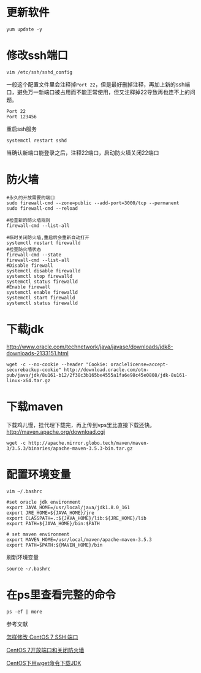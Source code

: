 # 更新软件
```shell
yum update -y
```
# 修改ssh端口
```shell
vim /etc/ssh/sshd_config
```
一般这个配置文件里会注释掉`Port 22`，但是最好删掉注释，再加上新的ssh端口，避免万一新端口被占用而不能正常使用，但又注释掉22导致再也连不上的问题。
```
Port 22
Port 123456
```
重启ssh服务
```shell
systemctl restart sshd
```
当确认新端口能登录之后，注释22端口，启动防火墙关闭22端口
# 防火墙
```shell
#永久的开放需要的端口
sudo firewall-cmd --zone=public --add-port=3000/tcp --permanent
sudo firewall-cmd --reload

#检查新的防火墙规则
firewall-cmd --list-all

#临时关闭防火墙,重启后会重新自动打开
systemctl restart firewalld
#检查防火墙状态
firewall-cmd --state
firewall-cmd --list-all
#Disable firewall
systemctl disable firewalld
systemctl stop firewalld
systemctl status firewalld
#Enable firewall
systemctl enable firewalld
systemctl start firewalld
systemctl status firewalld
```
# 下载jdk
http://www.oracle.com/technetwork/java/javase/downloads/jdk8-downloads-2133151.html
```shell
wget -c --no-cookie --header "Cookie: oraclelicense=accept-securebackup-cookie" http://download.oracle.com/otn-pub/java/jdk/8u161-b12/2f38c3b165be4555a1fa6e98c45e0808/jdk-8u161-linux-x64.tar.gz
```
# 下载maven
下载鸡儿慢，挂代理下载完，再上传到vps里比直接下载还快。http://maven.apache.org/download.cgi
```shell
wget -c http://apache.mirror.globo.tech/maven/maven-3/3.5.3/binaries/apache-maven-3.5.3-bin.tar.gz
```
# 配置环境变量
```shell
vim ~/.bashrc
```
```shell
#set oracle jdk environment
export JAVA_HOME=/usr/local/java/jdk1.8.0_161
export JRE_HOME=${JAVA_HOME}/jre
export CLASSPATH=.:${JAVA_HOME}/lib:${JRE_HOME}/lib
export PATH=${JAVA_HOME}/bin:$PATH

# set maven environment
export MAVEN_HOME=/usr/local/maven/apache-maven-3.5.3
export PATH=$PATH:${MAVEN_HOME}/bin
```
刷新环境变量
```shell
source ~/.bashrc
```
# 在ps里查看完整的命令
```shell
ps -ef | more
```

参考文献

[怎样修改 CentOS 7 SSH 端口](https://sebastianblade.com/how-to-modify-ssh-port-in-centos7/ "怎样修改 CentOS 7 SSH 端口")

[CentOS 7开放端口和关闭防火墙](https://www.jianshu.com/p/bad33004bb4f "CentOS 7开放端口和关闭防火墙")

[CentOS下用wget命令下载JDK](https://teddysun.com/148.html "CentOS下用wget命令下载JDK")